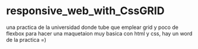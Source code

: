 # responsive_web_with_CssGRID
una practica de la universidad donde tube que emplear grid y poco de flexbox para hacer una maquetaion muy basica con html y css, hay un word de la practica =)
